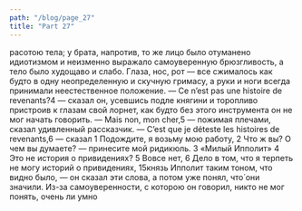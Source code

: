 ```yaml
---
path: "/blog/page_27"
title: "Part 27"
---
```


расотою тела; у брата, напротив, то же лицо было отуманено идиотизмом и неизменно выражало самоуверенную брюзгливость, а тело было худощаво и слабо. Глаза, нос, рот — все сжималось как будто в одну неопределенную и скучную гримасу, а руки и ноги всегда принимали неестественное положение.
— Ce n’est pas une histoire de revenants?4 — сказал он, усевшись подле княгини и торопливо пристроив к глазам свой лорнет, как будто без этого инструмента он не мог начать говорить.
— Mais non, mon cher,5 — пожимая плечами, сказал удивленный рассказчик.
— C’est que je déteste les histoires de revenants,6 — сказал 1 Подождите, я возьму мою работу,
2 Что ж вы? О чем вы думаете? — принесите мой ридикюль.
3 «Милый Ипполит»
4 Это не история о привидениях?
5 Вовсе нет,
6 Дело в том, что я терпеть не могу историй о привидениях,
15князь Ипполит таким тоном, что видно было, — он сказал эти слова, а потом уже понял, что́ они значили.
Из-за самоуверенности, с которою он говорил, никто не мог понять, очень ли умно
